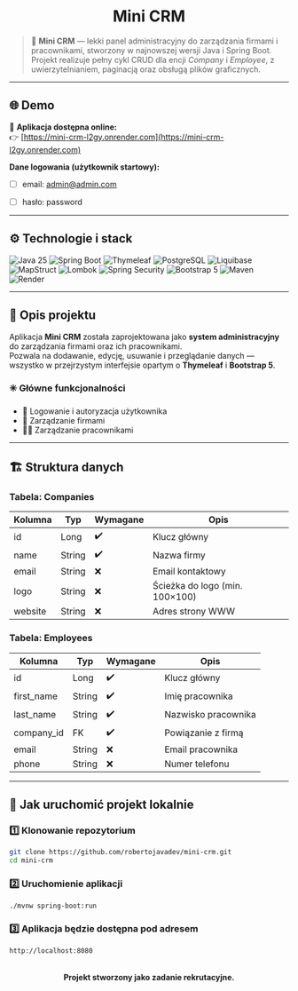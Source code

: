 <div align="center">
  <h1>Mini CRM</h1>
</div>

> 🧩 **Mini CRM** — lekki panel administracyjny do zarządzania firmami i pracownikami, stworzony w najnowszej wersji Java i Spring Boot.  
> Projekt realizuje pełny cykl CRUD dla encji *Company* i *Employee*, z uwierzytelnianiem, paginacją oraz obsługą plików graficznych.

---

## 🌐 Demo

🔗 **Aplikacja dostępna online:**  
👉 [https://mini-crm-l2gy.onrender.com](https://mini-crm-l2gy.onrender.com)

**Dane logowania (użytkownik startowy):**

- [ ] email: admin@admin.com

- [ ] hasło: password

---

## ⚙️ Technologie i stack

![Java 25](https://img.shields.io/badge/Java-25-007396?logo=openjdk&logoColor=white&style=flat)
![Spring Boot](https://img.shields.io/badge/Spring%20Boot-3.5.6-6DB33F?logo=springboot&logoColor=white&style=flat)
![Thymeleaf](https://img.shields.io/badge/Thymeleaf-005F0F?logo=thymeleaf&logoColor=white&style=flat)
![PostgreSQL](https://img.shields.io/badge/PostgreSQL-336791?logo=postgresql&logoColor=white&style=flat)
![Liquibase](https://img.shields.io/badge/Liquibase-2962FF?logo=liquibase&logoColor=white&style=flat)
![MapStruct](https://img.shields.io/badge/MapStruct-1.5.5.Final-FF6C37?logo=mapstruct&logoColor=white&style=flat)
![Lombok](https://img.shields.io/badge/Lombok-1.18.x-BC4E9C?logo=lombok&logoColor=white&style=flat)
![Spring Security](https://img.shields.io/badge/Spring%20Security-6.x-6DB33F?logo=springsecurity&logoColor=white&style=flat)
![Bootstrap 5](https://img.shields.io/badge/Bootstrap-5.3-7952B3?logo=bootstrap&logoColor=white&style=flat)
![Maven](https://img.shields.io/badge/Maven-3.9+-C71A36?logo=apachemaven&logoColor=white&style=flat)
![Render](https://img.shields.io/badge/Render-Cloud%20Deploy-46E3B7?logo=render&logoColor=white&style=flat)

---

## 🧠 Opis projektu

Aplikacja **Mini CRM** została zaprojektowana jako **system administracyjny** do zarządzania firmami oraz ich pracownikami.  
Pozwala na dodawanie, edycję, usuwanie i przeglądanie danych — wszystko w przejrzystym interfejsie opartym o **Thymeleaf** i **Bootstrap 5**.

### ✳️ Główne funkcjonalności
- 🔐 Logowanie i autoryzacja użytkownika
- 🧱 Zarządzanie firmami
- 👨‍💼 Zarządzanie pracownikami
---

## 🏗️ Struktura danych

### **Tabela: Companies**
| Kolumna  | Typ | Wymagane | Opis |
|-----------|------|-----------|------|
| id | Long | ✔️ | Klucz główny |
| name | String | ✔️ | Nazwa firmy |
| email | String | ❌ | Email kontaktowy |
| logo | String | ❌ | Ścieżka do logo (min. 100×100) |
| website | String | ❌ | Adres strony WWW |

### **Tabela: Employees**
| Kolumna  | Typ | Wymagane | Opis |
|-----------|------|-----------|------|
| id | Long | ✔️ | Klucz główny |
| first_name | String | ✔️ | Imię pracownika |
| last_name | String | ✔️ | Nazwisko pracownika |
| company_id | FK | ✔️ | Powiązanie z firmą |
| email | String | ❌ | Email pracownika |
| phone | String | ❌ | Numer telefonu |

---

## 🚀 Jak uruchomić projekt lokalnie

### 1️⃣ Klonowanie repozytorium
```bash
git clone https://github.com/robertojavadev/mini-crm.git
cd mini-crm
```

### 2️⃣ Uruchomienie aplikacji
```bash
./mvnw spring-boot:run
```

### 3️⃣ Aplikacja będzie dostępna pod adresem
```bash
http://localhost:8080
```

<div align="center"> <br/> <b>Projekt stworzony jako zadanie rekrutacyjne.</b> </div>